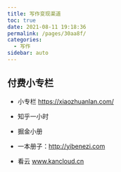```yaml
---
title: 写作变现渠道
toc: true
date: 2021-08-11 19:18:36
permalink: /pages/30aa8f/
categories:
  - 写作
sidebar: auto
---
```


## 付费小专栏

- 小专栏 https://xiaozhuanlan.com/

- 知乎一小时

- 掘金小册

- 一本册子：http://yibenezi.com

- 看云 www.kancloud.cn

  





